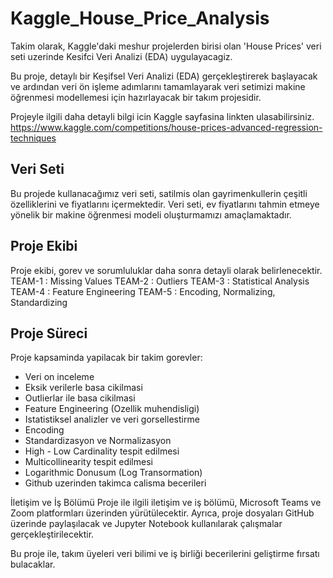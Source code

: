 # Kaggle_House_Price_Analysis
Takim olarak, Kaggle'daki meshur projelerden birisi olan 'House Prices' veri seti uzerinde Kesifci Veri Analizi (EDA) uygulayacagiz. 

Bu proje, detaylı bir Keşifsel Veri Analizi (EDA) gerçekleştirerek başlayacak ve ardından veri ön işleme adımlarını tamamlayarak veri setimizi makine öğrenmesi modellemesi için hazırlayacak bir takım projesidir.

Projeyle ilgili daha detayli bilgi icin Kaggle sayfasina linkten ulasabilirsiniz. https://www.kaggle.com/competitions/house-prices-advanced-regression-techniques 

## Veri Seti
Bu projede kullanacağımız veri seti, satilmis olan gayrimenkullerin çeşitli özelliklerini ve fiyatlarını içermektedir. Veri seti, ev fiyatlarını tahmin etmeye yönelik bir makine öğrenmesi modeli oluşturmamızı amaçlamaktadır.

## Proje Ekibi
Proje ekibi, gorev ve sorumluluklar daha sonra detayli olarak belirlenecektir.
TEAM-1 : Missing Values
TEAM-2 : Outliers
TEAM-3 : Statistical Analysis
TEAM-4 : Feature Engineering
TEAM-5 : Encoding, Normalizing, Standardizing

## Proje Süreci

Proje kapsaminda yapilacak bir takim gorevler:
- Veri on inceleme
- Eksik verilerle basa cikilmasi
- Outlierlar ile basa cikilmasi
- Feature Engineering (Ozellik muhendisligi)
- Istatistiksel analizler ve veri gorsellestirme
- Encoding
- Standardizasyon ve Normalizasyon
- High - Low Cardinality tespit edilmesi
- Multicollinearity tespit edilmesi
- Logarithmic Donusum (Log Transormation)
- Github uzerinden takimca calisma becerileri


İletişim ve İş Bölümü
Proje ile ilgili iletişim ve iş bölümü, Microsoft Teams ve Zoom platformları üzerinden yürütülecektir. Ayrıca, proje dosyaları GitHub üzerinde paylaşılacak ve Jupyter Notebook kullanılarak çalışmalar gerçekleştirilecektir.

Bu proje ile, takım üyeleri veri bilimi ve iş birliği becerilerini geliştirme fırsatı bulacaklar.
